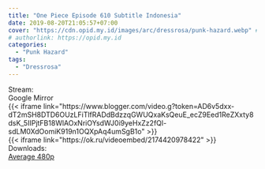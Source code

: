 ```yaml
---
title: "One Piece Episode 610 Subtitle Indonesia"
date: 2019-08-20T21:05:57+07:00
cover: "https://cdn.opid.my.id/images/arc/dressrosa/punk-hazard.webp" # Optional, cover
# authorlink: https://opid.my.id
categories:
  - "Punk Hazard"
tags:
  - "Dressrosa"
---
```

<div class="ui menu violet borderless inverted">
  <div class="header item active">
        Stream:
    </div>
  <a class="active item" data-tab="google">
    <i class="google drive icon"></i> Google
  </a>
  <a class="item nounderline" data-tab="mirror">
    <i class="odnoklassniki icon"></i> Mirror
  </a>
</div>
<div class="ui bottom attached tab segment active" style="border:0 !important;" data-tab="google">
{{< iframe link="https://www.blogger.com/video.g?token=AD6v5dxx-dT2mSH8DTD6OUzLFiTlfRADdBdzzqGWUQxaKsQeuE_ecZ9Eed1ReZXxty8dsK_5IIPjtFB18WlAOxNriOYsdWJ0i9yeHxZz2fQl-sdLM0XdOomiK919n1OQXpAq4umSgB1o" >}}
</div>
<div class="ui bottom attached tab segment" style="border:0 !important;" data-tab="mirror">
{{< iframe link="https://ok.ru/videoembed/2174420978422" >}}
</div>
<div class="ui menu violet borderless inverted">
  <div class="header item active">
        Downloads:
    </div>
  <a class="item nounderline" href="https://ouo.io/x28XKt" target="_blank" rel="dofollow"><i class="google drive icon"></i>
    Average 480p</a>
</div>
